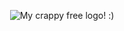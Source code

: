 <p align="center"><img src="https://raw.githubusercontent.com/unxw/unxw.github.io/main/R.gif" alt="My crappy free logo! :)" /></p>
